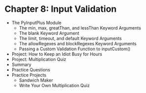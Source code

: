 # Chapter 8: Input Validation
- The PyInputPlus Module
  - The min, max, greatThan, and lessThan Keyword Arguments
  - The blank Keyword Argument
  - The limit, timeout, and default Keyword Arguments
  - The allowRegexes and blockRegexes Keyword Arguments
  - Passing a Custom Validation Function to inputCustom()
- Project: How to Keep an Idiot Busy for Hours
- Project: Multiplication Quiz
- Summary
- Practice Questions
- Practice Projects
  - Sandwich Maker
  - Write Your Own Multiplication Quiz